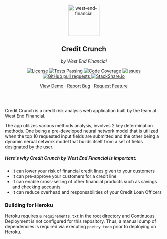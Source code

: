 <!-- header -->
<div align="center">
    <p>
    <!-- Header -->
        <img width="100px" src="./images/About_us.jpg"  alt="west-end-financial" />
        <h2>Credit Crunch</h2>
        <p><i>by West End Financial</i></p>
    </p>
    <p>
    <!-- Shields -->
        <a href="https://github.com/armck-hub/west-end-financial/LICENSE">
            <img alt="License" src="https://img.shields.io/github/license/armck-hub/west-end-financial.svg" />
        </a>
        <a href="https://github.com/armck-hub/west-end-financial/actions">
            <img alt="Tests Passing" src="https://github.com/armck-hub/west-end-financial/workflows/CI/badge.svg" />
        </a>
        <a href="https://codecov.io/gh/armck-hub/west-end-financial">
            <img alt="Code Coverage" src="https://codecov.io/gh/armck-hub/west-end-financial/branch/master/graph/badge.svg" />
        </a>
        <a href="https://github.com/armck-hub/west-end-financial/issues">
            <img alt="Issues" src="https://img.shields.io/github/issues/armck-hub/west-end-financial" />
        </a>
        <a href="https://github.com/armck-hub/west-end-financial/pulls">
            <img alt="GitHub pull requests" src="https://img.shields.io/github/issues-pr/armck-hub/west-end-financial" />
        </a>
        <a href="https://stackshare.io/armck-hub/west-end-financial">
            <img alt="StackShare.io" src="http://img.shields.io/badge/tech-stack-0690fa.svg?label=StackShare.io">
        </a>
    </p>
    <p>
    <!-- Links -->
        <a href="https://westendfinancial.herokuapp.com/" target="_blank">View Demo</a>
        ·
        <a href="https://github.com/armck-hub/west-end-financial/issues/new/choose">Report Bug</a>
        ·
        <a href="https://github.com/armck-hub/west-end-financial/issues/new/choose">Request Feature</a>
    </p>
</div>
<br>
<br>

<!-- Description -->
Credit Crunch is a credit risk analysis web application built by the team at West End Financial.

The app utilizes various methods analysis, involves 2 key determination methods. One being a pre-developed neural network model that is utilized when the top 10 requested input fields are submitted and the other being a dynamic nerual network model that builds itself from a set of fields designated by the user.

##### Here's why Credit Crunch by West End Financial is important:
* It can lower your risk of financial credit lines given to your customers
* It can pre-approve your customers for a credit line
* It can enable cross-selling of other financial products such as savings and checking accounts
* It can reduce overhead and responsabilities of your Credit Loan Officers


### Building for Heroku
Heroku requires a `requirements.txt` in the root directory and Continuous Deployment is not configured for this repository. Thus, a manual dump of dependencies is required via executing `poetry todo` prior to deploying on Heroku.

